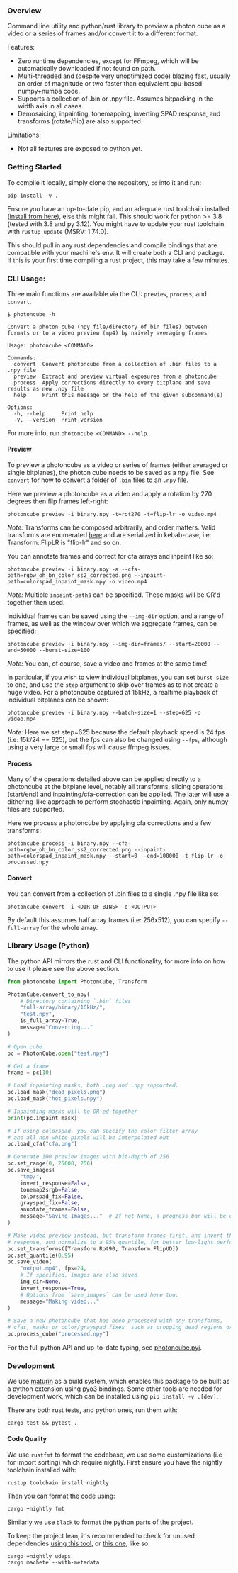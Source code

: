 ### Overview
Command line utility and python/rust library to preview a photon cube as a video or a series of frames and/or convert it to a different format.

Features:
- Zero runtime dependencies, except for FFmpeg, which will be automatically downloaded if not found on path.
- Multi-threaded and (despite very unoptimized code) blazing fast, usually an order of magnitude or two faster than equivalent cpu-based numpy+numba code. 
- Supports a collection of .bin or .npy file. Assumes bitpacking in the width axis in all cases.
- Demosaicing, inpainting, tonemapping, inverting SPAD response, and transforms (rotate/flip) are also supported.

Limitations:
- Not all features are exposed to python yet.

### Getting Started 
To compile it locally, simply clone the repository, `cd` into it and run:
```
pip install -v . 
```
Ensure you have an up-to-date pip, and an adequate rust toolchain installed ([install from here](https://rustup.rs/)), else this might fail. This should work for python >= 3.8 (tested with 3.8 and py 3.12). You might have to update your rust toolchain with `rustup update` (MSRV: 1.74.0).


This should pull in any rust dependencies and compile bindings that are compatible with your machine's env. It will create both a CLI and package.  
If this is your first time compiling a rust project, this may take a few minutes.


### CLI Usage:

Three main functions are available via the CLI: `preview`, `process`, and `convert`.

```
$ photoncube -h

Convert a photon cube (npy file/directory of bin files) between formats or to a video preview (mp4) by naively averaging frames

Usage: photoncube <COMMAND>

Commands:
  convert  Convert photoncube from a collection of .bin files to a .npy file
  preview  Extract and preview virtual exposures from a photoncube
  process  Apply corrections directly to every bitplane and save results as new .npy file
  help     Print this message or the help of the given subcommand(s)

Options:
  -h, --help     Print help
  -V, --version  Print version
```

For more info, run `photoncube <COMMAND> --help`.


#### Preview

To preview a photoncube as a video or series of frames (either averaged or single bitplanes), the photon cube needs to be saved as a npy file. See `convert` for how to convert a folder of `.bin` files to an `.npy` file.


Here we preview a photoncube as a video and apply a rotation by 270 degrees then flip frames left-right:
```
photoncube preview -i binary.npy -t=rot270 -t=flip-lr -o video.mp4
```
_Note:_ Transforms can be composed arbitrarily, and order matters. Valid transforms are enumerated [here](./src/transforms.rs) and are serialized in kebab-case, i.e: Transform::FlipLR is "flip-lr" and so on. 


You can annotate frames and correct for cfa arrays and inpaint like so:
```
photoncube preview -i binary.npy -a --cfa-path=rgbw_oh_bn_color_ss2_corrected.png --inpaint-path=colorspad_inpaint_mask.npy -o video.mp4
```
_Note:_ Multiple `inpaint-path`s can be specified. These masks will be OR'd together then used.


Individual frames can be saved using the `--img-dir` option, and a range of frames, as well as the window over which we aggregate frames, can be specified:
```
photoncube preview -i binary.npy --img-dir=frames/ --start=20000 --end=50000 --burst-size=100
```
_Note:_ You can, of course, save a video and frames at the same time!


In particular, if you wish to view individual bitplanes, you can set `burst-size` to one, and use the `step` argument to skip over frames as to not create a huge video. For a photoncube captured at 15kHz, a realtime playback of individual bitplanes can be shown:
```
photoncube preview -i binary.npy --batch-size=1 --step=625 -o video.mp4
```
_Note:_ Here we set step=625 because the default playback speed is 24 fps (i.e: 15k/24 == 625), but the fps can also be changed using `--fps`, although using a very large or small fps will cause ffmpeg issues.


#### Process

Many of the operations detailed above can be applied directly to a photoncube at the bitplane level, notably all transforms, slicing operations (start/end) and inpainting/cfa-correction can be applied. The later will use a dithering-like approach to perform stochastic inpainting. Again, only numpy files are supported.

Here we process a photoncube by applying cfa corrections and a few transforms:
```
photoncube process -i binary.npy --cfa-path=rgbw_oh_bn_color_ss2_corrected.png --inpaint-path=colorspad_inpaint_mask.npy --start=0 --end=100000 -t flip-lr -o processed.npy
```


#### Convert

You can convert from a collection of .bin files to a single .npy file like so:
```
photoncube convert -i <DIR OF BINS> -o <OUTPUT>
```

By default this assumes half array frames (i.e: 256x512), you can specify `--full-array` for the whole array. 


### Library Usage (Python)

The python API mirrors the rust and CLI functionality, for more info on how to use it please see the above section.

```python
from photoncube import PhotonCube, Transform

PhotonCube.convert_to_npy(
    # Directory containing `.bin` files
    "full-array/binary/16kHz/", 
    "test.npy", 
    is_full_array=True, 
    message="Converting..."
)

# Open cube 
pc = PhotonCube.open("test.npy")

# Get a frame
frame = pc[10]

# Load inpainting masks, both .png and .npy supported.
pc.load_mask("dead_pixels.png")
pc.load_mask("hot_pixels.npy")

# Inpainting masks will be OR'ed together
print(pc.inpaint_mask)

# If using colorspad, you can specify the color filter array 
# and all non-white pixels will be interpolated out
pc.load_cfa("cfa.png")

# Generate 100 preview images with bit-depth of 256 
pc.set_range(0, 25600, 256)
pc.save_images(
    "tmp/", 
    invert_response=False,
    tonemap2srgb=False,
    colorspad_fix=False,
    grayspad_fix=False,
    annotate_frames=False,
    message="Saving Images..."  # If not None, a progress bar will be drawn
)

# Make video preview instead, but transform frames first, and invert the SPAD
# response, and normalize to a 95% quantile, for better low-light performance
pc.set_transforms([Transform.Rot90, Transform.FlipUD])
pc.set_quantile(0.95)
pc.save_video(
    "output.mp4", fps=24, 
    # If specified, images are also saved
    img_dir=None,
    invert_response=True,
    # Options from `save_images` can be used here too:
    message="Making video..." 
) 

# Save a new photoncube that has been processed with any transforms,
# cfas, masks or color/grayspad fixes  such as cropping dead regions or column swapping.
pc.process_cube("processed.npy")
```
For the full python API and up-to-date typing, see [photoncube.pyi](./photoncube.pyi).


### Development

We use [maturin](https://www.maturin.rs/) as a build system, which enables this package to be built as a python extension using [pyo3](https://pyo3.rs) bindings. Some other tools are needed for development work, which can be installed using `pip install -v .[dev]`.

There are both rust tests, and python ones, run them with:
```
cargo test && pytest . 
```

#### Code Quality

We use `rustfmt` to format the codebase, we use some customizations (i.e for import sorting) which require nightly. First ensure you have the nightly toolchain installed with:
```
rustup toolchain install nightly
```

Then you can format the code using:

```
cargo +nightly fmt 
```

Similarly we use `black` to format the python parts of the project. 


To keep the project lean, it's recommended to check for unused dependencies [using this tool](https://github.com/est31/cargo-udeps), or [this one](https://github.com/bnjbvr/cargo-machete), like so: 

```
cargo +nightly udeps
cargo machete --with-metadata
```
